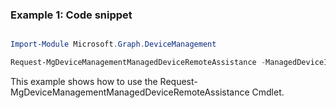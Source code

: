 ### Example 1: Code snippet

```powershell

Import-Module Microsoft.Graph.DeviceManagement

Request-MgDeviceManagementManagedDeviceRemoteAssistance -ManagedDeviceId $managedDeviceId

```
This example shows how to use the Request-MgDeviceManagementManagedDeviceRemoteAssistance Cmdlet.

